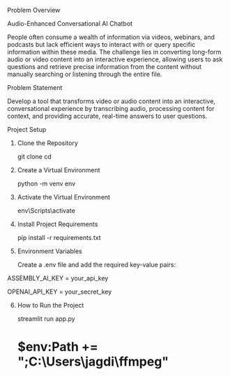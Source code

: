 Problem Overview

Audio-Enhanced Conversational AI Chatbot

People often consume a wealth of information via videos, webinars, and podcasts but lack efficient ways to interact with or query specific information within these media. The challenge lies in converting long-form audio or video content into an interactive experience, allowing users to ask questions and retrieve precise information from the content without manually searching or listening through the entire file.

Problem Statement

Develop a tool that transforms video or audio content into an interactive, conversational experience by transcribing audio, processing content for context, and providing accurate, real-time answers to user questions.

Project Setup

1. Clone the Repository

    git clone <repository-url>
    cd <project-folder>

2. Create a Virtual Environment

    python -m venv env
3. Activate the Virtual Environment

    env\Scripts\activate
4. Install Project Requirements

    pip install -r requirements.txt

5. Environment Variables

    Create a .env file and add the required key-value pairs:

ASSEMBLY_AI_KEY = your_api_key

OPENAI_API_KEY = your_secret_key

6. How to Run the Project

    streamlit run app.py

   #  $env:Path += ";C:\Users\jagdi\ffmpeg"
